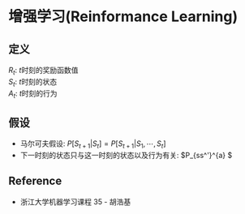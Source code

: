 # 增强学习(Reinformance Learning)

## 定义
$R_t$: $t$时刻的奖励函数值  
$S_t$: $t$时刻的状态  
$A_t$: $t$时刻的行为

## 假设
* 马尔可夫假设: $P[S_{t+1} | S_t] = P[S_{t+1} | S_1, \cdots, S_t]$
* 下一时刻的状态只与这一时刻的状态以及行为有关: $P_{ss^'}^{a} $

## Reference
* 浙江大学机器学习课程 35 - 胡浩基
